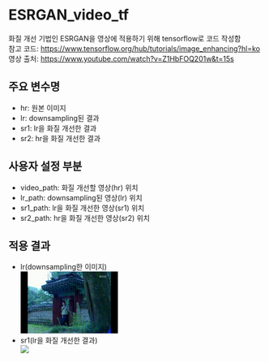# ESRGAN_video_tf  
화질 개선 기법인 ESRGAN을 영상에 적용하기 위해 tensorflow로 코드 작성함  
참고 코드: https://www.tensorflow.org/hub/tutorials/image_enhancing?hl=ko  
영상 출처: https://www.youtube.com/watch?v=Z1HbFOQ201w&t=15s

## 주요 변수명  
- hr: 원본 이미지  
- lr: downsampling된 결과  
- sr1: lr을 화질 개선한 결과  
- sr2: hr을 화질 개선한 결과  

## 사용자 설정 부분
- video_path: 화질 개선할 영상(hr) 위치  
- lr_path: downsampling된 영상(lr) 위치  
- sr1_path:  lr을 화질 개선한 영상(sr1) 위치  
- sr2_path: hr을 화질 개선한 영상(sr2) 위치  

## 적용 결과  
- lr(downsampling한 이미지)  
<img src = "lr.gif" width="40%"></center>  
- sr1(lr을 화질 개선한 결과)  
<img src = "sr1.gif" width="40%"></center>  
